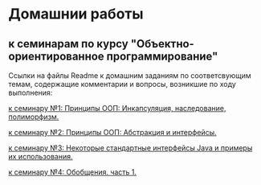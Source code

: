 # Домашнии работы 
## к семинарам по курсу "Объектно-ориентированное программирование" 

Ссылки на файлы Readme к домашним заданиям по соответсвующим темам, содержащие комментарии и вопросы, возникшие по ходу выполнения:

[к семинару №1: Принципы ООП: Инкапсуляция, наследование, полиморфизм.](/Homework01/readme.md)

[к семинару №2: Принципы ООП: Абстракция и интерфейсы.](/Homework02/readme.md)

[к семинару №3: Некоторые стандартные интерфейсы Java и примеры их использования.](/Homework03/readme.md)

[к семинару №4: Обобщения. часть 1.](/Homework04/readme.md)